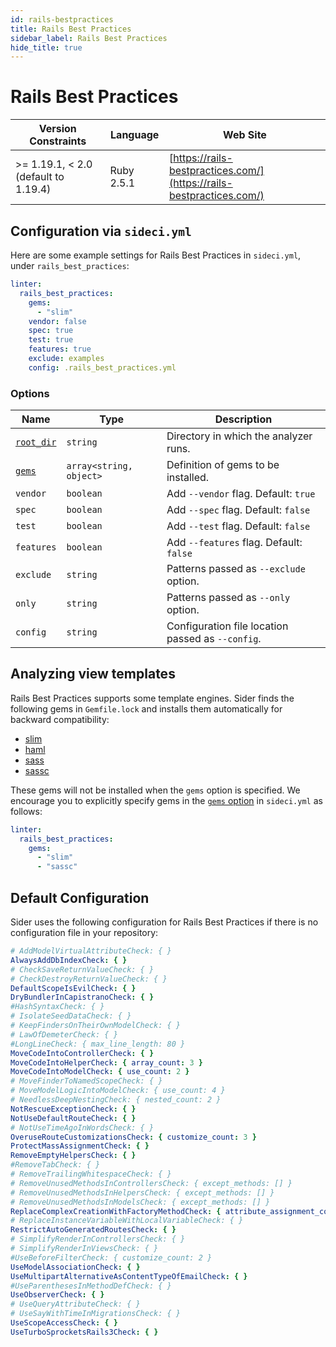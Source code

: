 ```yaml
---
id: rails-bestpractices
title: Rails Best Practices
sidebar_label: Rails Best Practices
hide_title: true
---
```


# Rails Best Practices

| Version Constraints | Language | Web Site |
| ----------------- | -------- | -------- |
| >= 1.19.1, < 2.0 (default to 1.19.4) | Ruby 2.5.1 | [https://rails-bestpractices.com/](https://rails-bestpractices.com/) |

## Configuration via `sideci.yml`

Here are some example settings for Rails Best Practices in `sideci.yml`, under `rails_best_practices`:

```yaml:sideci.yml
linter:
  rails_best_practices:
    gems:
      - "slim"
    vendor: false
    spec: true
    test: true
    features: true
    exclude: examples
    config: .rails_best_practices.yml
```

### Options

| Name | Type | Description |
| ---- | ---- | ----------- |
| [`root_dir`](../../getting-started/custom-configuration.md#root_dir-option) | `string` | Directory in which the analyzer runs. |
| [`gems`](../../getting-started/custom-configuration.md#gems-option) | `array<string, object>` | Definition of gems to be installed. |
| `vendor` | `boolean` | Add `--vendor` flag. Default: `true` |
| `spec` | `boolean` | Add `--spec` flag. Default: `false` |
| `test` | `boolean` | Add `--test` flag. Default: `false` |
| `features` | `boolean` | Add `--features` flag. Default: `false` |
| `exclude` | `string` | Patterns passed as `--exclude` option. |
| `only` | `string` | Patterns passed as `--only` option. |
| `config` | `string` | Configuration file location passed as `--config`. |

## Analyzing view templates

Rails Best Practices supports some template engines. Sider finds the following gems in `Gemfile.lock` and installs them automatically for backward compatibility:

- [slim](https://github.com/slim-template/slim)
- [haml](https://github.com/haml/haml)
- [sass](https://github.com/sass/ruby-sass)
- [sassc](https://github.com/sass/sassc-ruby)

These gems will not be installed when the `gems` option is specified. We encourage you to explicitly specify gems in the [`gems` option](../../getting-started/custom-configuration.md#gems-option) in `sideci.yml` as follows:

```yaml:sideci.yml
linter:
  rails_best_practices:
    gems:
      - "slim"
      - "sassc"
```

## Default Configuration

Sider uses the following configuration for Rails Best Practices if there is no configuration file in your repository:

```yaml
# AddModelVirtualAttributeCheck: { }
AlwaysAddDbIndexCheck: { }
# CheckSaveReturnValueCheck: { }
# CheckDestroyReturnValueCheck: { }
DefaultScopeIsEvilCheck: { }
DryBundlerInCapistranoCheck: { }
#HashSyntaxCheck: { }
# IsolateSeedDataCheck: { }
# KeepFindersOnTheirOwnModelCheck: { }
# LawOfDemeterCheck: { }
#LongLineCheck: { max_line_length: 80 }
MoveCodeIntoControllerCheck: { }
MoveCodeIntoHelperCheck: { array_count: 3 }
MoveCodeIntoModelCheck: { use_count: 2 }
# MoveFinderToNamedScopeCheck: { }
# MoveModelLogicIntoModelCheck: { use_count: 4 }
# NeedlessDeepNestingCheck: { nested_count: 2 }
NotRescueExceptionCheck: { }
NotUseDefaultRouteCheck: { }
# NotUseTimeAgoInWordsCheck: { }
OveruseRouteCustomizationsCheck: { customize_count: 3 }
ProtectMassAssignmentCheck: { }
RemoveEmptyHelpersCheck: { }
#RemoveTabCheck: { }
# RemoveTrailingWhitespaceCheck: { }
# RemoveUnusedMethodsInControllersCheck: { except_methods: [] }
# RemoveUnusedMethodsInHelpersCheck: { except_methods: [] }
# RemoveUnusedMethodsInModelsCheck: { except_methods: [] }
ReplaceComplexCreationWithFactoryMethodCheck: { attribute_assignment_count: 2 }
# ReplaceInstanceVariableWithLocalVariableCheck: { }
RestrictAutoGeneratedRoutesCheck: { }
# SimplifyRenderInControllersCheck: { }
# SimplifyRenderInViewsCheck: { }
#UseBeforeFilterCheck: { customize_count: 2 }
UseModelAssociationCheck: { }
UseMultipartAlternativeAsContentTypeOfEmailCheck: { }
#UseParenthesesInMethodDefCheck: { }
UseObserverCheck: { }
# UseQueryAttributeCheck: { }
# UseSayWithTimeInMigrationsCheck: { }
UseScopeAccessCheck: { }
UseTurboSprocketsRails3Check: { }
```
